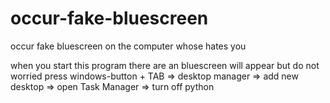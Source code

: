 # occur-fake-bluescreen
occur fake bluescreen on the computer whose hates you

when you start this program there are an bluescreen will appear but do not worried
press windows-button + TAB => desktop manager => add new desktop => open Task Manager => turn off python
